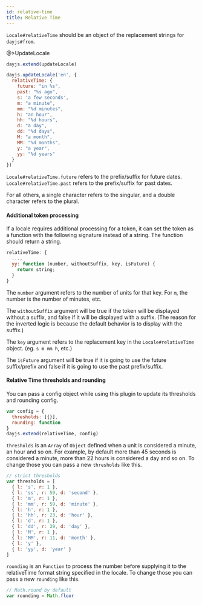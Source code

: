```yaml
---
id: relative-time
title: Relative Time 
---
```


`Locale#relativeTime` should be an object of the replacement strings for `dayjs#from`.

@>UpdateLocale

```js
dayjs.extend(updateLocale)

dayjs.updateLocale('en', {
  relativeTime: {
    future: "in %s",
    past: "%s ago",
    s: 'a few seconds',
    m: "a minute",
    mm: "%d minutes",
    h: "an hour",
    hh: "%d hours",
    d: "a day",
    dd: "%d days",
    M: "a month",
    MM: "%d months",
    y: "a year",
    yy: "%d years"
  }
})
```

`Locale#relativeTime.future` refers to the prefix/suffix for future dates. `Locale#relativeTime.past` refers to the prefix/suffix for past dates. 

For all others, a single character refers to the singular, and a double character refers to the plural.

#### Additional token processing

If a locale requires additional processing for a token, it can set the token as a function with the following signature instead of a string. The function should return a string.

```js
relativeTime: {
  ...,
  yy: function (number, withoutSuffix, key, isFuture) {
    return string;
  }
}
```

The `number` argument refers to the number of units for that key. For `m`, the number is the number of minutes, etc.

The `withoutSuffix` argument will be true if the token will be displayed without a suffix, and false if it will be displayed with a suffix. (The reason for the inverted logic is because the default behavior is to display with the suffix.)

The `key` argument refers to the replacement key in the `Locale#relativeTime` object. (eg. `s m mm h`, etc.)

The `isFuture` argument will be true if it is going to use the future suffix/prefix and false if it is going to use the past prefix/suffix.

#### Relative Time thresholds and rounding

You can pass a config object while using this plugin to update its thresholds and rounding config.

```js
var config = {
  thresholds: [{}],
  rounding: function
}
dayjs.extend(relativeTime, config)
```

`thresholds` is an `Array` of `Object` defined when a unit is considered a minute, an hour and so on. For example, by default more than 45 seconds is considered a minute, more than 22 hours is considered a day and so on. To change those you can pass a new `thresholds` like this.

```js
// strict thresholds
var thresholds = [
  { l: 's', r: 1 },
  { l: 'ss', r: 59, d: 'second' },
  { l: 'm', r: 1 },
  { l: 'mm', r: 59, d: 'minute' },
  { l: 'h', r: 1 },
  { l: 'hh', r: 23, d: 'hour' },
  { l: 'd', r: 1 },
  { l: 'dd', r: 29, d: 'day' },
  { l: 'M', r: 1 },
  { l: 'MM', r: 11, d: 'month' },
  { l: 'y' },
  { l: 'yy', d: 'year' }
]
```

`rounding` is an `Function` to process the number before supplying it to the relativeTime format string specified in the locale. To change those you can pass a new `rounding` like this.

```js 
// Math.round by default
var rounding = Math.floor
```
